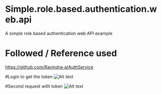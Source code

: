# Simple.role.based.authentication.web.api
A simple role based authentication web API example

# Followed / Reference used
https://github.com/Ravindra-a/AuthService

#Login to get the token
![Alt text](http://bitoftech.net/wp-content/uploads/2015/02/RequestToken.jpg?raw=true "Login to get the token")

#Second request with token
![Alt text](http://bitoftech.net/wp-content/uploads/2015/02/ChangePassword.jpg?raw=true "Second request with token")
